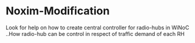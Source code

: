 # Noxim-Modification
Look for help on how to create central controller for radio-hubs in WiNoC
..How radio-hub can be control in respect of traffic demand of each RH
